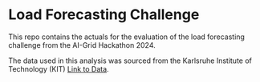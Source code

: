 # Load Forecasting Challenge

This repo contains the actuals for the evaluation of the load forecasting challenge from the AI-Grid Hackathon 2024.

The data used in this analysis was sourced from the Karlsruhe Institute of Technology (KIT) [Link to Data](https://zenodo.org/records/3899018).